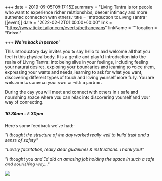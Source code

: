 +++
date = 2019-05-05T09:17:15Z
summary = "Living Tantra is for people who want to experience richer relationships, deeper intimacy and more authentic connection with others."
title = "Introduction to Living Tantra"
[[event]]
date = "2022-02-12T01:00:00+00:00"
link = "https://www.tickettailor.com/events/bethanevans"
linkName = ""
location = "Bristol"

+++
**_We're back in person!_**

This introductory day invites you to say hello to and welcome all that you feel in this physical body. It is a gentle and playful introduction into the realm of Living Tantra: into being alive in your feelings, including feeling your natural desires, exploring your boundaries and learning to voice them, expressing your wants and needs, learning to ask for what you want, discovering different types of touch and loving yourself more fully. You are welcome to come on your own or with a partner.

During the day you will meet and connect with others in a safe and nourishing space where you can relax into discovering yourself and your way of connecting.

##### 10.30am - 5.30pm

Here's some feedback we've had:-

_"I thought the structure of the day worked really well to build trust and a sense of safety"_

_"Lovely facilitation, really clear guidelines & instructions. Thank you!"_

_"I thought you and Ed did an amazing job holding the space in such a safe and nourishing way..."_

![](/uploads/beinactionsml-3.jpg)